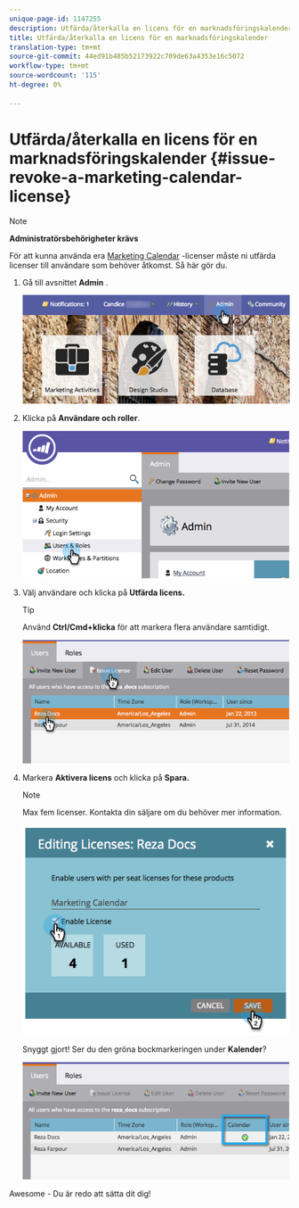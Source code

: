```yaml
---
unique-page-id: 1147255
description: Utfärda/återkalla en licens för en marknadsföringskalender - Marketo Docs - Produktdokumentation
title: Utfärda/återkalla en licens för en marknadsföringskalender
translation-type: tm+mt
source-git-commit: 44ed91b485b52173922c709de63a4353e16c5072
workflow-type: tm+mt
source-wordcount: '115'
ht-degree: 0%

---
```



# Utfärda/återkalla en licens för en marknadsföringskalender {#issue-revoke-a-marketing-calendar-license}

>[!NOTE]
>
>**Administratörsbehörigheter krävs**

För att kunna använda era [Marketing Calendar](http://docs.marketo.com/display/docs/marketing+calendar) -licenser måste ni utfärda licenser till användare som behöver åtkomst. Så här gör du.

1. Gå till avsnittet **Admin** .

   ![](assets/adminhand.png)

1. Klicka på **Användare och roller**.

   ![](assets/2.png)

1. Välj användare och klicka på **Utfärda licens.**

   >[!TIP]
   >
   >Använd **Ctrl/Cmd+klicka** för att markera flera användare samtidigt.

   ![](assets/3.png)

1. Markera **Aktivera licens** och klicka på **Spara.**

   >[!NOTE]
   >
   >Max fem licenser. Kontakta din säljare om du behöver mer information.

   ![](assets/4.png)

   Snyggt gjort! Ser du den gröna bockmarkeringen under **Kalender**?

   ![](assets/5.png)

Awesome - Du är redo att sätta dit dig!
